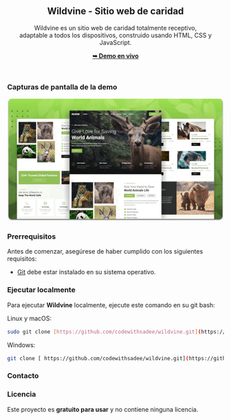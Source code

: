<div align="center">


  <h2 align="center">Wildvine - Sitio web de caridad</h2>

  Wildvine es un sitio web de caridad totalmente receptivo, <br /> adaptable a todos los dispositivos, construido usando HTML, CSS y JavaScript.

  <a href="https://elmanci2.github.io/Wildvine-ong/"><strong>➥ Demo en vivo</strong></a>

</div>

<br />

### Capturas de pantalla de la demo

![Wildvine Demo de escritorio](./readme-images/desktop.png "Demo de escritorio")

### Prerrequisitos

Antes de comenzar, asegúrese de haber cumplido con los siguientes requisitos:

* [Git](https://git-scm.com/downloads "Descargar Git") debe estar instalado en su sistema operativo.

### Ejecutar localmente

Para ejecutar **Wildvine** localmente, ejecute este comando en su git bash:

Linux y macOS:

```bash
sudo git clone [https://github.com/codewithsadee/wildvine.git](https://github.com/elmanci2/Wildvine-ong.git)
```

Windows:

```bash
git clone [ https://github.com/codewithsadee/wildvine.git](https://github.com/elmanci2/Wildvine-ong.git)
```

### Contacto



### Licencia

Este proyecto es **gratuito para usar** y no contiene ninguna licencia.

